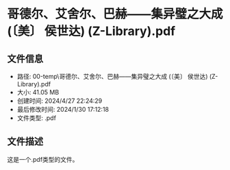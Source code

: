 ﻿# 哥德尔、艾舍尔、巴赫——集异璧之大成 (〔美〕 侯世达) (Z-Library).pdf

## 文件信息
- 路径: 00-temp\哥德尔、艾舍尔、巴赫——集异璧之大成 (〔美〕 侯世达) (Z-Library).pdf
- 大小: 41.05 MB
- 创建时间: 2024/4/27 22:24:29
- 最后修改时间: 2024/1/30 17:12:18
- 文件类型: .pdf

## 文件描述
这是一个.pdf类型的文件。

